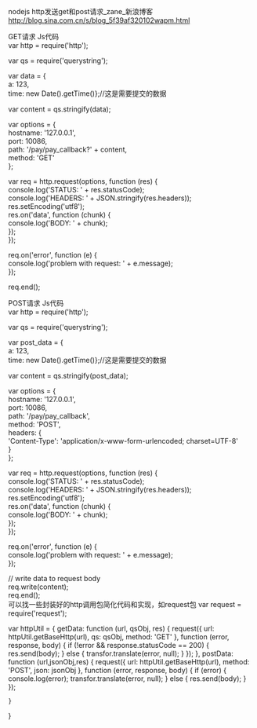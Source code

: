 nodejs http发送get和post请求_zane_新浪博客 http://blog.sina.com.cn/s/blog_5f39af320102wapm.html

GET请求 
Js代码  
var http = require('http');  
  
var qs = require('querystring');  
  
var data = {  
    a: 123,  
    time: new Date().getTime()};//这是需要提交的数据  
  
  
var content = qs.stringify(data);  
  
var options = {  
    hostname: '127.0.0.1',  
    port: 10086,  
    path: '/pay/pay_callback?' + content,  
    method: 'GET'  
};  
  
var req = http.request(options, function (res) {  
    console.log('STATUS: ' + res.statusCode);  
    console.log('HEADERS: ' + JSON.stringify(res.headers));  
    res.setEncoding('utf8');  
    res.on('data', function (chunk) {  
        console.log('BODY: ' + chunk);  
    });  
});  
  
req.on('error', function (e) {  
    console.log('problem with request: ' + e.message);  
});  
  
req.end();  


POST请求 
Js代码  
var http = require('http');  
  
var qs = require('querystring');  
  
var post_data = {  
    a: 123,  
    time: new Date().getTime()};//这是需要提交的数据  
  
  
var content = qs.stringify(post_data);  
  
var options = {  
    hostname: '127.0.0.1',  
    port: 10086,  
    path: '/pay/pay_callback',  
    method: 'POST',  
    headers: {  
        'Content-Type': 'application/x-www-form-urlencoded; charset=UTF-8'  
    }  
};  
  
var req = http.request(options, function (res) {  
    console.log('STATUS: ' + res.statusCode);  
    console.log('HEADERS: ' + JSON.stringify(res.headers));  
    res.setEncoding('utf8');  
    res.on('data', function (chunk) {  
        console.log('BODY: ' + chunk);  
    });  
});  
  
req.on('error', function (e) {  
    console.log('problem with request: ' + e.message);  
});  
  
// write data to request body  
req.write(content);  
req.end();  
可以找一些封装好的http调用包简化代码和实现，如request包
var request = require('request');

var httpUtil = {
getData: function (url, qsObj, res) {
        request({
            url: httpUtil.getBaseHttp(url), 
            qs: qsObj, 
            method: 'GET'
        }, function (error, response, body) {
            if (!error && response.statusCode == 200) {
                res.send(body);
            }
            else {
                transfor.translate(error, null);
            }
        });
    },
postData: function (url,jsonObj,res) {
        request({
            url: httpUtil.getBaseHttp(url),
            method: 'POST',
            json: jsonObj
        }, function (error, response, body) {
            if (error) {
                console.log(error);
                transfor.translate(error, null);
            } else {
                res.send(body);
            }
        });
           
    }
}